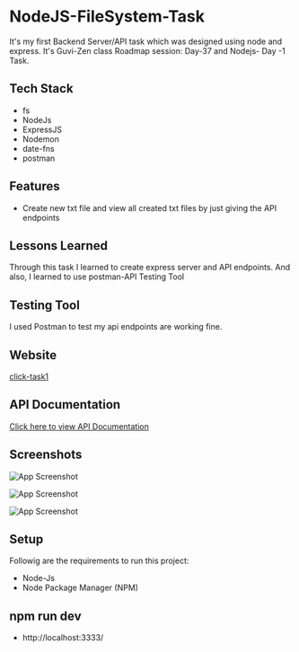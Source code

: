 # NodeJS-FileSystem-Task

It's my first Backend Server/API task which was designed using node and express. It's Guvi-Zen class Roadmap session: Day-37 and Nodejs- Day -1 Task.

## Tech Stack

- fs
- NodeJs
- ExpressJS
- Nodemon
- date-fns
- postman

## Features

- Create new txt file and view all created txt files by just giving the API endpoints

## Lessons Learned

Through this task I learned to create express server and API endpoints. And also, I learned to use postman-API Testing Tool

## Testing Tool

I used Postman to test my api endpoints are working fine.

## Website

[click-task1](https://nodejs-task1-d89w.onrender.com)

## API Documentation

[Click here to view API Documentation](https://www.postman.com/sarakhi20/my-workspace/collection/ioc7t41/nodejs-task1?action=share&creator=38364225)

## Screenshots

![App Screenshot](./Images/Screenshot1.png)

![App Screenshot](./Images/Screenshot2.png)

![App Screenshot](./Images/Screenshot3.png)

## Setup

Followig are the requirements to run this project:
- Node-Js
- Node Package Manager (NPM)

## npm run dev
- http://localhost:3333/
